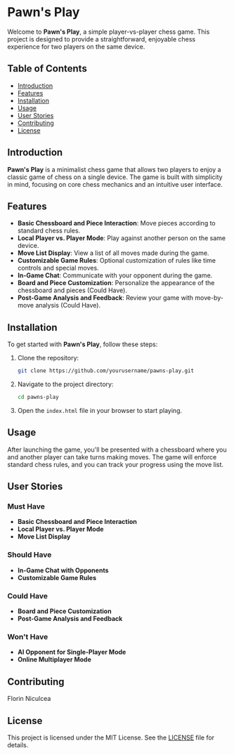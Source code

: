 # Pawn's Play

Welcome to **Pawn's Play**, a simple player-vs-player chess game. This project is designed to provide a straightforward, enjoyable chess experience for two players on the same device.

## Table of Contents
- [Introduction](#introduction)
- [Features](#features)
- [Installation](#installation)
- [Usage](#usage)
- [User Stories](#user-stories)
- [Contributing](#contributing)
- [License](#license)

## Introduction
**Pawn's Play** is a minimalist chess game that allows two players to enjoy a classic game of chess on a single device. The game is built with simplicity in mind, focusing on core chess mechanics and an intuitive user interface.

## Features
- **Basic Chessboard and Piece Interaction**: Move pieces according to standard chess rules.
- **Local Player vs. Player Mode**: Play against another person on the same device.
- **Move List Display**: View a list of all moves made during the game.
- **Customizable Game Rules**: Optional customization of rules like time controls and special moves.
- **In-Game Chat**: Communicate with your opponent during the game.
- **Board and Piece Customization**: Personalize the appearance of the chessboard and pieces (Could Have).
- **Post-Game Analysis and Feedback**: Review your game with move-by-move analysis (Could Have).

## Installation
To get started with **Pawn's Play**, follow these steps:

1. Clone the repository:
    ```bash
    git clone https://github.com/yourusername/pawns-play.git
    ```
2. Navigate to the project directory:
    ```bash
    cd pawns-play
    ```
3. Open the `index.html` file in your browser to start playing.

## Usage
After launching the game, you'll be presented with a chessboard where you and another player can take turns making moves. The game will enforce standard chess rules, and you can track your progress using the move list.

## User Stories
### Must Have
- **Basic Chessboard and Piece Interaction**
- **Local Player vs. Player Mode**
- **Move List Display**

### Should Have
- **In-Game Chat with Opponents**
- **Customizable Game Rules**

### Could Have
- **Board and Piece Customization**
- **Post-Game Analysis and Feedback**

### Won't Have
- **AI Opponent for Single-Player Mode**
- **Online Multiplayer Mode**

## Contributing
Florin Niculcea
## License
This project is licensed under the MIT License. See the [LICENSE](LICENSE) file for details.

